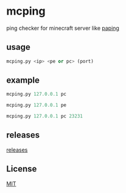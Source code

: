# mcping

ping checker for minecraft server like [paping](https://code.google.com/archive/p/paping/)

## usage

```python
mcping.py <ip> <pe or pc> (port)
```

## example 

```python
mcping.py 127.0.0.1 pc 
```
```python
mcping.py 127.0.0.1 pe
```
```python
mcping.py 127.0.0.1 pc 23231
```
## releases
[releases](https://github.com/Larinax999/mcping/releases)

## License
[MIT](https://choosealicense.com/licenses/mit/)
